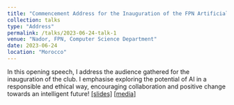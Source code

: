 ```yaml
---
title: "Commencement Address for the Inauguration of the FPN Artificial Intelligence and its Applications Club (I2A)"
collection: talks
type: "Address"
permalink: /talks/2023-06-24-talk-1
venue: "Nador, FPN, Computer Science Department"
date: 2023-06-24
location: "Morocco"
---
```


In this opening speech, I address the audience gathered for the inauguration of the club. I emphasise exploring the potential of AI in a responsible and ethical way, encouraging collaboration and positive change towards an intelligent future! [[slides]](https://drive.google.com/file/d/1WJPM9zI5_P-nrlkEB5xgnduDqtqcmt9B/view?usp=sharing) [[media]](https://drive.google.com/drive/folders/1rfd3HI4Ws_DnuogFat-yEv1NSmYD9_gR?usp=sharing)
